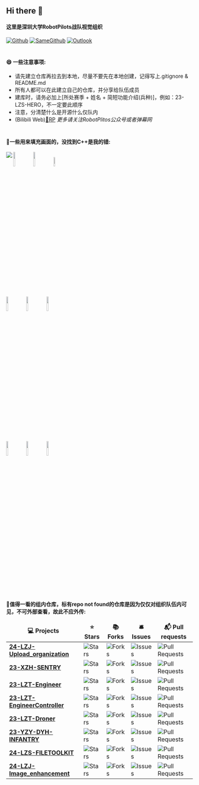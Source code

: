 ## Hi there 👋

#### 这里是深圳大学RobotPilots战队视觉组织 
[![Github](https://img.shields.io/badge/-Github-000?style=flat&logo=Github&logoColor=white)](https://github.com/SZURPVision)
[![SameGithub](https://img.shields.io/badge/-Github-000?style=flat&logo=Github&logoColor=white)](https://github.com/robotpilotsEC)
[![Outlook](https://img.shields.io/badge/-Outlook-c14438?style=flat&logo=Gmail&logoColor=white)](shergrove@outlook.com)
 
 
#
#### 😄 一些注意事项: 
- 请先建立仓库再拉去到本地，尽量不要先在本地创建，记得写上.gitignore & README.md
- 所有人都可以在此建立自己的仓库，并分享给队伍成员
- 建库时，请务必加上[所处赛季 + 姓名 + 简短功能介绍(兵种)]，例如：23-LZS-HERO，不一定要此顺序
- 注意，分清楚什么是开源什么仅队内
- (Bilibili Web)[🚀RP](https://github.com/SZURPVision) *更多请关注RobotPlitos公众号或者弹幕网*

#
#### 🥇一些用来填充画面的，没找到C++是我的错: 
<p>
  <img align="left" src="https://github-readme-stats.vercel.app/api?username=SherSHeRMan&show_icons=true&icon_color=CE1D2D&theme=radical" />
 
<code><img width="10%" src="https://www.vectorlogo.zone/logos/java/java-ar21.svg"></code>
<code><img width="10%" src="https://www.vectorlogo.zone/logos/python/python-ar21.svg"></code>
<code><img width="8%" src="https://www.vectorlogo.zone/logos/r-project/r-project-icon.svg"></code>
<br />
<code><img width="10%" src="https://www.vectorlogo.zone/logos/pocoo_flask/pocoo_flask-ar21.svg"></code>
<code><img width="10%" src="https://www.vectorlogo.zone/logos/mysql/mysql-ar21.svg"></code>
<code><img width="10%" src="https://www.vectorlogo.zone/logos/mongodb/mongodb-ar21.svg"></code>
<br />
<code><img width="10%" src="https://www.vectorlogo.zone/logos/apache_spark/apache_spark-ar21.svg"></code>
<code><img width="10%" src="https://www.vectorlogo.zone/logos/apache_hadoop/apache_hadoop-ar21.svg"></code>
<code><img width="10%" src="https://www.vectorlogo.zone/logos/git-scm/git-scm-ar21.svg"></code>
</p>

#
#### 🍺值得一看的组内仓库，标有repo not found的仓库是因为仅仅对组织队伍内可见，不可外部查看，故此不应外传:
<table>
  <thead align="center">
    <tr border: none;>
      <td><b>💻 Projects</b></td>
      <td><b>⭐ Stars</b></td>
      <td><b>📚 Forks</b></td>
      <td><b>🛎 Issues</b></td>
      <td><b>📬 Pull requests</b></td>
    </tr>
  </thead>
<tbody>
     <tr>
      <td><a href="https://github.com/SZURPVision/24-LZJ-Upload_organization"><b>24-LZJ-Upload_organization</b></a></td>
      <td><img alt="Stars" src="https://img.shields.io/github/stars/SZURPVision/24-LZJ-Upload_organization?style=flat-square&labelColor=343b41"/></td>
      <td><img alt="Forks" src="https://img.shields.io/github/forks/SZURPVision/24-LZJ-Upload_organization?style=flat-square&labelColor=343b41"/></td>
      <td><img alt="Issues" src="https://img.shields.io/github/issues/SZURPVision/24-LZJ-Upload_organization?style=flat-square&labelColor=343b41"/></td>
      <td><img alt="Pull Requests" src="https://img.shields.io/github/issues-pr/SZURPVision/24-LZJ-Upload_organization?style=flat-square&labelColor=343b41"/></td>
    </tr>
    <tr>
      <td><a href="https://github.com/SZURPVision/23-XZH-SENTRY"><b>23-XZH-SENTRY</b></a></td>
      <td><img alt="Stars" src="https://img.shields.io/github/stars/SZURPVision/23-XZH-SENTRY?style=flat-square&labelColor=343b41"/></td>
      <td><img alt="Forks" src="https://img.shields.io/github/forks/SZURPVision/23-XZH-SENTRY?style=flat-square&labelColor=343b41"/></td>
      <td><img alt="Issues" src="https://img.shields.io/github/issues/SZURPVision/23-XZH-SENTRY?style=flat-square&labelColor=343b41"/></td>
      <td><img alt="Pull Requests" src="https://img.shields.io/github/issues-pr/SZURPVision/23-XZH-SENTRY?style=flat-square&labelColor=343b41"/></td>
    </tr>
    <tr>
      <td><a href="https://github.com/SZURPVision/Engineer20231024-lzt"><b>23-LZT-Engineer</b></a></td>
      <td><img alt="Stars" src="https://img.shields.io/github/stars/SZURPVision/Engineer20231024-lzt?style=flat-square&labelColor=343b41"/></td>
      <td><img alt="Forks" src="https://img.shields.io/github/forks/SZURPVision/Engineer20231024-lzt?style=flat-square&labelColor=343b41"/></td>
      <td><img alt="Issues" src="https://img.shields.io/github/issues/SZURPVision/Engineer20231024-lzt?style=flat-square&labelColor=343b41"/></td>
      <td><img alt="Pull Requests" src="https://img.shields.io/github/issues-pr/SZURPVision/Engineer20231024-lzt?style=flat-square&labelColor=343b41"/></td>
    </tr>
     <tr>
      <td><a href="https://github.com/SZURPVision/EngineerController2023-lzt"><b>23-LZT-EngineerController</b></a></td>
      <td><img alt="Stars" src="https://img.shields.io/github/stars/SZURPVision/EngineerController2023-lzt?style=flat-square&labelColor=343b41"/></td>
      <td><img alt="Forks" src="https://img.shields.io/github/forks/SZURPVision/EngineerController2023-lzt&labelColor=343b41"/></td>
      <td><img alt="Issues" src="https://img.shields.io/github/issues/SZURPVision/EngineerController2023-lzt?style=flat-square&labelColor=343b41"/></td>
      <td><img alt="Pull Requests" src="https://img.shields.io/github/issues-pr/SZURPVision/EngineerController2023-lzt?style=flat-square&labelColor=343b41"/></td>
    </tr>
    <tr>
      <td><a href="https://github.com/SZURPVision/Drone20230812-lzt"><b>23-LZT-Droner</b></a></td>
      <td><img alt="Stars" src="https://img.shields.io/github/stars/SZURPVision/Drone20230812-lzt?style=flat-square&labelColor=343b41"/></td>
      <td><img alt="Forks" src="https://img.shields.io/github/forks/SZURPVision/Drone20230812-lzt?style=flat-square&labelColor=343b41"/></td>
      <td><img alt="Issues" src="https://img.shields.io/github/issues/SZURPVision/Drone20230812-lzt?style=flat-square&labelColor=343b41"/></td>
      <td><img alt="Pull Requests" src="https://img.shields.io/github/issues-pr/SZURPVision/Drone20230812-lzt?style=flat-square&labelColor=343b41"/></td>
    </tr>
    <tr>
      <td><a href="https://github.com/SZURPVision/23-YZY-DYH-INFANTRY"><b>23-YZY-DYH-INFANTRY</b></a></td>
      <td><img alt="Stars" src="https://img.shields.io/github/stars/SZURPVision/23-YZY-DYH-INFANTRY?style=flat-square&labelColor=343b41"/></td>
      <td><img alt="Forks" src="https://img.shields.io/github/forks/SZURPVision/23-YZY-DYH-INFANTRY?style=flat-square&labelColor=343b41"/></td>
      <td><img alt="Issues" src="https://img.shields.io/github/issues/SZURPVision/23-YZY-DYH-INFANTRY?style=flat-square&labelColor=343b41"/></td>
      <td><img alt="Pull Requests" src="https://img.shields.io/github/issues-pr/SZURPVision/23-YZY-DYH-INFANTRY?style=flat-square&labelColor=343b41"/></td>
    </tr>
    <tr>
      <td><a href="https://github.com/SZURPVision/24-LZS-FILETOOLKIT"><b>24-LZS-FILETOOLKIT</b></a></td>
      <td><img alt="Stars" src="https://img.shields.io/github/stars/SZURPVision/24-LZS-FILETOOLKIT?style=flat-square&labelColor=343b41"/></td>
      <td><img alt="Forks" src="https://img.shields.io/github/forks/SZURPVision/24-LZS-FILETOOLKIT?style=flat-square&labelColor=343b41"/></td>
      <td><img alt="Issues" src="https://img.shields.io/github/issues/SZURPVision/24-LZS-FILETOOLKIT?style=flat-square&labelColor=343b41"/></td>
      <td><img alt="Pull Requests" src="https://img.shields.io/github/issues-pr/SZURPVision/24-LZS-FILETOOLKIT?style=flat-square&labelColor=343b41"/></td>
    </tr>
    <tr>
      <td><a href="https://github.com/SZURPVision/24-LZJ-Image_enhancement"><b>24-LZJ-Image_enhancement</b></a></td>
      <td><img alt="Stars" src="https://img.shields.io/github/stars/SZURPVision/24-LZJ-Image_enhancement?style=flat-square&labelColor=343b41"/></td>
      <td><img alt="Forks" src="https://img.shields.io/github/forks/SZURPVision/24-LZJ-Image_enhancement?style=flat-square&labelColor=343b41"/></td>
      <td><img alt="Issues" src="https://img.shields.io/github/issues/SZURPVision/24-LZJ-Image_enhancement?style=flat-square&labelColor=343b41"/></td>
      <td><img alt="Pull Requests" src="https://img.shields.io/github/issues-pr/SZURPVision/24-LZJ-Image_enhancement?style=flat-square&labelColor=343b41"/></td>
    </tr>
        
  </tbody>
</table>
<!--

**Here are some ideas to get you started:**

🙋‍♀️ A short introduction - what is your organization all about?
🌈 Contribution guidelines - how can the community get involved?
👩‍💻 Useful resources - where can the community find your docs? Is there anything else the community should know?
🍿 Fun facts - what does your team eat for breakfast?
🧙 Remember, you can do mighty things with the power of [Markdown](https://docs.github.com/github/writing-on-github/getting-started-with-writing-and-formatting-on-github/basic-writing-and-formatting-syntax)
-->
